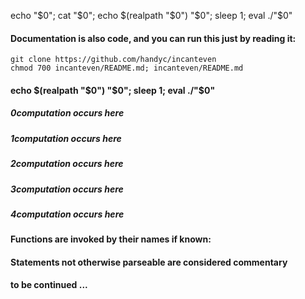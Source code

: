 echo "$0"; cat "$0"; echo $(realpath "$0") "$0"; sleep 1; eval ./"$0"

#### Documentation is also code, and you can run this just by reading it:

```
git clone https://github.com/handyc/incanteven
chmod 700 incanteven/README.md; incanteven/README.md
```

#### echo $(realpath "$0") "$0"; sleep 1; eval ./"$0"
##### 0computation occurs here
##### 1computation occurs here
##### 2computation occurs here
##### 3computation occurs here
##### 4computation occurs here

#### Functions are invoked by their names if known:

#### Statements not otherwise parseable are considered commentary
####
#### to be continued ...
